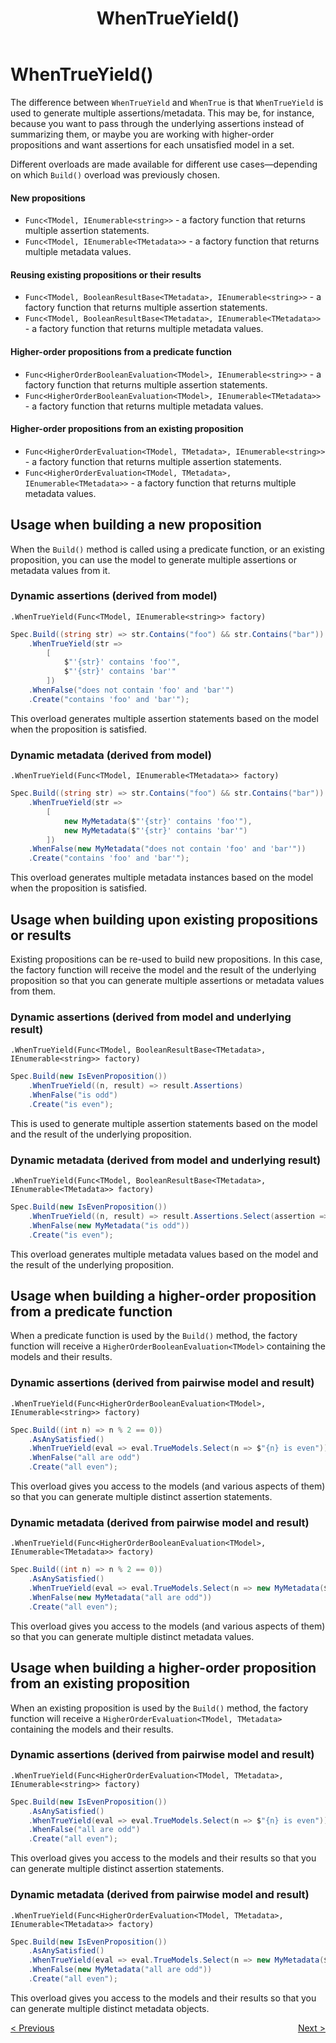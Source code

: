 ﻿---
title: WhenTrueYield()
category: building
---
# WhenTrueYield()

The difference between `WhenTrueYield` and `WhenTrue` is that `WhenTrueYield` is used to generate multiple
assertions/metadata. This may be, for instance, because you want to pass through the underlying assertions instead of
summarizing them, or maybe you are working with higher-order propositions and want assertions for each unsatisfied
model in a set.

Different overloads are made available for different use cases—depending on which `Build()` overload was previously 
chosen. 

#### New propositions
* `Func<TModel, IEnumerable<string>>` - a factory function that returns multiple assertion statements.
* `Func<TModel, IEnumerable<TMetadata>>` - a factory function that returns multiple metadata values.

#### Reusing existing propositions or their results
* `Func<TModel, BooleanResultBase<TMetadata>, IEnumerable<string>>` - a factory function that returns multiple assertion statements.
* `Func<TModel, BooleanResultBase<TMetadata>, IEnumerable<TMetadata>>` - a factory function that returns multiple metadata values.

#### Higher-order propositions from a predicate function
* `Func<HigherOrderBooleanEvaluation<TModel>, IEnumerable<string>>` - a factory function that returns multiple assertion statements.
* `Func<HigherOrderBooleanEvaluation<TModel>, IEnumerable<TMetadata>>` - a factory function that returns multiple metadata values.

#### Higher-order propositions from an existing proposition
* `Func<HigherOrderEvaluation<TModel, TMetadata>, IEnumerable<string>>` - a factory function that returns multiple assertion statements.
* `Func<HigherOrderEvaluation<TModel, TMetadata>, IEnumerable<TMetadata>>` - a factory function that returns multiple metadata values.

## Usage when building a new proposition

When the `Build()` method is called using a predicate function, or an existing proposition, you can use the model to 
generate multiple assertions or metadata values from it.

### Dynamic assertions (derived from model)

`.WhenTrueYield(Func<TModel, IEnumerable<string>> factory)`

```csharp
Spec.Build((string str) => str.Contains("foo") && str.Contains("bar"))
    .WhenTrueYield(str =>
        [
            $"'{str}' contains 'foo'",
            $"'{str}' contains 'bar'"
        ])
    .WhenFalse("does not contain 'foo' and 'bar'")
    .Create("contains 'foo' and 'bar'");
```

This overload generates multiple assertion statements based on the model when the proposition is satisfied.

### Dynamic metadata (derived from model)

`.WhenTrueYield(Func<TModel, IEnumerable<TMetadata>> factory)`

```csharp
Spec.Build((string str) => str.Contains("foo") && str.Contains("bar"))
    .WhenTrueYield(str =>
        [
            new MyMetadata($"'{str}' contains 'foo'"),
            new MyMetadata($"'{str}' contains 'bar'")
        ])
    .WhenFalse(new MyMetadata("does not contain 'foo' and 'bar'"))
    .Create("contains 'foo' and 'bar'");
```

This overload generates multiple metadata instances based on the model when the proposition is satisfied.

## Usage when building upon existing propositions or results

Existing propositions can be re-used to build new propositions.
In this case, the factory function will receive the model and the result of the underlying proposition so that you 
can generate multiple assertions or metadata values from them.

### Dynamic assertions (derived from model and underlying result)

`.WhenTrueYield(Func<TModel, BooleanResultBase<TMetadata>, IEnumerable<string>> factory)`

```csharp
Spec.Build(new IsEvenProposition())
    .WhenTrueYield((n, result) => result.Assertions)
    .WhenFalse("is odd")
    .Create("is even");
```

This is used to generate multiple assertion statements based on the model and the result of the underlying proposition.

### Dynamic metadata (derived from model and underlying result)

`.WhenTrueYield(Func<TModel, BooleanResultBase<TMetadata>, IEnumerable<TMetadata>> factory)`

```csharp
Spec.Build(new IsEvenProposition())
    .WhenTrueYield((n, result) => result.Assertions.Select(assertion => new MyMetadata($"{n} {assertion}")))
    .WhenFalse(new MyMetadata("is odd"))
    .Create("is even");
```

This overload generates multiple metadata values based on the model and the result of the underlying proposition.

## Usage when building a higher-order proposition from a predicate function

When a predicate function is used by the `Build()` method, the factory function will receive a
`HigherOrderBooleanEvaluation<TModel>` containing the models and their results.

### Dynamic assertions (derived from pairwise model and result)

`.WhenTrueYield(Func<HigherOrderBooleanEvaluation<TModel>, IEnumerable<string>> factory)`

```csharp
Spec.Build((int n) => n % 2 == 0))
    .AsAnySatisfied()
    .WhenTrueYield(eval => eval.TrueModels.Select(n => $"{n} is even"))
    .WhenFalse("all are odd")
    .Create("all even");
```

This overload gives you access to the models (and various aspects of them) so that you can generate multiple
distinct assertion statements.

### Dynamic metadata (derived from pairwise model and result)

`.WhenTrueYield(Func<HigherOrderBooleanEvaluation<TModel>, IEnumerable<TMetadata>> factory)`

```csharp
Spec.Build((int n) => n % 2 == 0))
    .AsAnySatisfied()
    .WhenTrueYield(eval => eval.TrueModels.Select(n => new MyMetadata($"{n} is even")))
    .WhenFalse(new MyMetadata("all are odd"))
    .Create("all even");
```

This overload gives you access to the models (and various aspects of them) so that you can generate multiple distinct
metadata values.

## Usage when building a higher-order proposition from an existing proposition

When an existing proposition is used by the `Build()` method, the factory function will receive a
`HigherOrderEvaluation<TModel, TMetadata>` containing the models and their results.

### Dynamic assertions (derived from pairwise model and result)

`.WhenTrueYield(Func<HigherOrderEvaluation<TModel, TMetadata>, IEnumerable<string>> factory)`

```csharp
Spec.Build(new IsEvenProposition())
    .AsAnySatisfied()
    .WhenTrueYield(eval => eval.TrueModels.Select(n => $"{n} is even"))
    .WhenFalse("all are odd")
    .Create("all even");
```

This overload gives you access to the models and their results so that you can generate multiple distinct assertion
statements.

### Dynamic metadata (derived from pairwise model and result)

`.WhenTrueYield(Func<HigherOrderEvaluation<TModel, TMetadata>, IEnumerable<TMetadata>> factory)`

```csharp
Spec.Build(new IsEvenProposition())
    .AsAnySatisfied()
    .WhenTrueYield(eval => eval.TrueModels.Select(n => new MyMetadata($"{n} is even")))
    .WhenFalse(new MyMetadata("all are odd"))
    .Create("all even");
```

This overload gives you access to the models and their results so that you can generate multiple distinct metadata
objects.

<div style="display: flex; justify-content: space-between">
    <a href="./WhenTrue.html">&lt; Previous</a>
    <a href="./WhenFalse.html">Next &gt;</a>
</div>